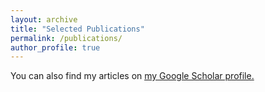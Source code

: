 ```yaml
---
layout: archive
title: "Selected Publications"
permalink: /publications/
author_profile: true
---
```




<!-- {% if author.googlescholar %} -->
You can also find my articles on <u><a href="{{author.googlescholar}}">my Google Scholar profile</a>.</u>
<!-- {% endif %} -->

<!-- {% include base_path %} -->

<!-- {% for post in site.publications reversed %}
  {% include archive-single.html %}
{% endfor %} -->

<script src="https://bibbase.org/show?bib=https://franck44.github.io/publications/franck-pubs.bib&jsonp=1"></script>
